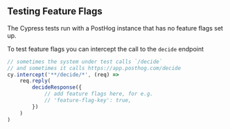 ## Testing Feature Flags

The Cypress tests run with a PostHog instance that has no feature flags set up.

To test feature flags you can intercept the call to the `decide` endpoint

```javascript
// sometimes the system under test calls `/decide`
// and sometimes it calls https://app.posthog.com/decide
cy.intercept('**/decide/*', (req) =>
    req.reply(
        decideResponse({
            // add feature flags here, for e.g.
            // 'feature-flag-key': true,
        })
    )
)
```
